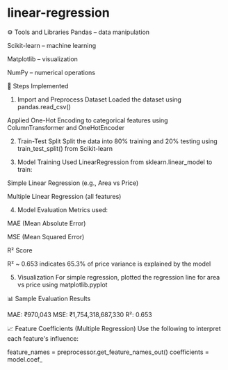 # linear-regression

⚙️ Tools and Libraries
Pandas – data manipulation

Scikit-learn – machine learning

Matplotlib – visualization

NumPy – numerical operations

🧪 Steps Implemented
1. Import and Preprocess Dataset
Loaded the dataset using pandas.read_csv()

Applied One-Hot Encoding to categorical features using ColumnTransformer and OneHotEncoder

2. Train-Test Split
Split the data into 80% training and 20% testing using train_test_split() from Scikit-learn

3. Model Training
Used LinearRegression from sklearn.linear_model to train:

Simple Linear Regression (e.g., Area vs Price)

Multiple Linear Regression (all features)

4. Model Evaluation
Metrics used:

MAE (Mean Absolute Error)

MSE (Mean Squared Error)

R² Score

R² ~ 0.653 indicates 65.3% of price variance is explained by the model

5. Visualization
For simple regression, plotted the regression line for area vs price using matplotlib.pyplot

📊 Sample Evaluation Results

MAE: ₹970,043
MSE: ₹1,754,318,687,330
R²: 0.653

📈 Feature Coefficients (Multiple Regression)
Use the following to interpret each feature's influence:

feature_names = preprocessor.get_feature_names_out()
coefficients = model.coef_













